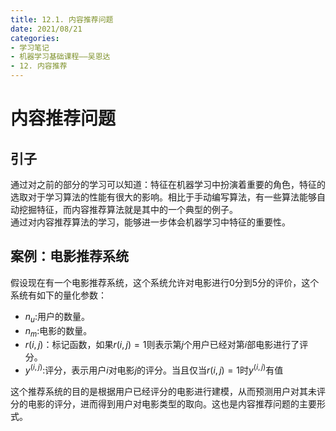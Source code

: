 ```yaml
---
title: 12.1. 内容推荐问题
date: 2021/08/21
categories: 
- 学习笔记
- 机器学习基础课程——吴恩达
- 12. 内容推荐
---
```

# 内容推荐问题
## 引子
通过对之前的部分的学习可以知道：特征在机器学习中扮演着重要的角色，特征的选取对于学习算法的性能有很大的影响。相比于手动编写算法，有一些算法能够自动挖掘特征，而内容推荐算法就是其中的一个典型的例子。  
通过对内容推荐算法的学习，能够进一步体会机器学习中特征的重要性。  

## 案例：电影推荐系统
假设现在有一个电影推荐系统，这个系统允许对电影进行0分到5分的评价，这个系统有如下的量化参数：  

- $n_u$:用户的数量。  
- $n_m$:电影的数量。  
- $r(i,j)$：标记函数，如果$r(i,j)=1$则表示第$j$个用户已经对第$i$部电影进行了评分。  
- $y^{(i,j)}$:评分，表示用户$i$对电影$j$的评分。当且仅当$r(i,j)=1$时$y^{(i,j)}$有值  

这个推荐系统的目的是根据用户已经评分的电影进行建模，从而预测用户对其未评分的电影的评分，进而得到用户对电影类型的取向。这也是内容推荐问题的主要形式。  
